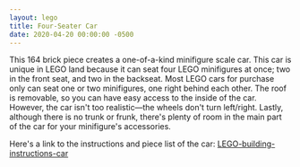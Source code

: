 ```yaml
---
layout: lego
title: Four-Seater Car
date: 2020-04-20 00:00:00 -0500
---
```


This 164 brick piece creates a one-of-a-kind minifigure scale car. This car is unique in LEGO land because it can seat four LEGO minifigures at once; two in the front seat, and two in the backseat. Most LEGO cars for purchase only can seat one or two minifigures, one right behind each other. The roof is removable, so you can have easy access to the inside of the car. However, the car isn't too realistic—the wheels don't turn left/right. Lastly, although there is no trunk or frunk, there's plenty of room in the main part of the car for your minifigure's accessories.

Here's a link to the instructions and piece list of the car: [LEGO-building-instructions-car](/assets/resources/LEGO-building-instructions-car.pdf)
